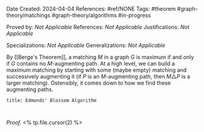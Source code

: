 Date Created: 2024-04-04
References: #ref/NONE
Tags: #theorem #graph-theory/matchings #graph-theory/algorithms  #in-progress

Proved by: <i>Not Applicable</i>
References: <i>Not Applicable</i>
Justifications: <i>Not Applicable</i>

Specializations: <i>Not Applicable</i>
Generalizations: <i>Not Applicable</i>

By [[Berge's Theorem]], a matching $M$ in a graph $G$ is maximum if and only if $G$ contains no $M$-augmenting path. At a high level, we can build a maximum matching by starting with some (maybe empty) matching and successively augmenting it (if $P$ is an $M$-augmenting path, then $M\triangle P$ is a larger matching). Ostensibly, it comes down to how we find these augmenting paths.



```ad-theorem
title: Edmonds' Blossom Algorithm



```

<i>Proof.</i> <% tp.file.cursor(2) %>